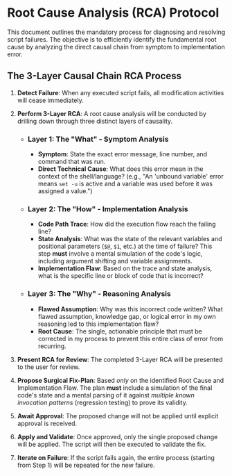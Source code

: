 # Root Cause Analysis (RCA) Protocol

This document outlines the mandatory process for diagnosing and resolving script failures. The objective is to efficiently identify the fundamental root cause by analyzing the direct causal chain from symptom to implementation error.

## The 3-Layer Causal Chain RCA Process

1.  **Detect Failure**: When any executed script fails, all modification activities will cease immediately.

2.  **Perform 3-Layer RCA**: A root cause analysis will be conducted by drilling down through three distinct layers of causality.

    *   ### Layer 1: The "What" - Symptom Analysis
        *   **Symptom**: State the exact error message, line number, and command that was run.
        *   **Direct Technical Cause**: What does this error mean in the context of the shell/language? (e.g., "An 'unbound variable' error means `set -u` is active and a variable was used before it was assigned a value.")

    *   ### Layer 2: The "How" - Implementation Analysis
        *   **Code Path Trace**: How did the execution flow reach the failing line?
        *   **State Analysis**: What was the state of the relevant variables and positional parameters (`$@`, `$1`, etc.) at the time of failure? This step **must** involve a mental simulation of the code's logic, including argument shifting and variable assignments.
        *   **Implementation Flaw**: Based on the trace and state analysis, what is the specific line or block of code that is incorrect?

    *   ### Layer 3: The "Why" - Reasoning Analysis
        *   **Flawed Assumption**: Why was this incorrect code written? What flawed assumption, knowledge gap, or logical error in my own reasoning led to this implementation flaw?
        *   **Root Cause**: The single, actionable principle that must be corrected in my process to prevent this entire class of error from recurring.

3.  **Present RCA for Review**: The completed 3-Layer RCA will be presented to the user for review.

4.  **Propose Surgical Fix-Plan**: Based *only* on the identified Root Cause and Implementation Flaw. The plan **must** include a simulation of the final code's state and a mental parsing of it against *multiple known invocation patterns* (regression testing) to prove its validity.

5.  **Await Approval**: The proposed change will not be applied until explicit approval is received.

6.  **Apply and Validate**: Once approved, only the single proposed change will be applied. The script will then be executed to validate the fix.

7.  **Iterate on Failure**: If the script fails again, the entire process (starting from Step 1) will be repeated for the new failure.
